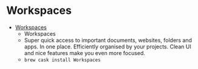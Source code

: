 # Workspaces
- [Workspaces](https://www.apptorium.com/workspaces)
  -  Workspaces
  - Super quick access to important documents, websites, folders and apps. In one place. Efficiently organised by your projects. Clean UI and nice features make you even more focused.
  - `brew cask install Workspaces`
